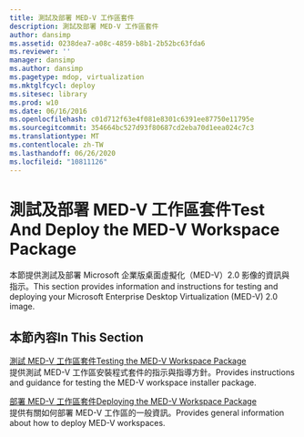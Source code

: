 ```yaml
---
title: 測試及部署 MED-V 工作區套件
description: 測試及部署 MED-V 工作區套件
author: dansimp
ms.assetid: 0238dea7-a08c-4859-b8b1-2b52bc63fda6
ms.reviewer: ''
manager: dansimp
ms.author: dansimp
ms.pagetype: mdop, virtualization
ms.mktglfcycl: deploy
ms.sitesec: library
ms.prod: w10
ms.date: 06/16/2016
ms.openlocfilehash: c01d712f63e4f081e8301c6391ee87750e11795e
ms.sourcegitcommit: 354664bc527d93f80687cd2eba70d1eea024c7c3
ms.translationtype: MT
ms.contentlocale: zh-TW
ms.lasthandoff: 06/26/2020
ms.locfileid: "10811126"
---
```

# <span data-ttu-id="48cca-103">測試及部署 MED-V 工作區套件</span><span class="sxs-lookup"><span data-stu-id="48cca-103">Test And Deploy the MED-V Workspace Package</span></span>


<span data-ttu-id="48cca-104">本節提供測試及部署 Microsoft 企業版桌面虛擬化（MED-V）2.0 影像的資訊與指示。</span><span class="sxs-lookup"><span data-stu-id="48cca-104">This section provides information and instructions for testing and deploying your Microsoft Enterprise Desktop Virtualization (MED-V) 2.0 image.</span></span>

## <span data-ttu-id="48cca-105">本節內容</span><span class="sxs-lookup"><span data-stu-id="48cca-105">In This Section</span></span>


<a href="" id="testing-the-med-v-workspace-package"></a>[<span data-ttu-id="48cca-106">測試 MED-V 工作區套件</span><span class="sxs-lookup"><span data-stu-id="48cca-106">Testing the MED-V Workspace Package</span></span>](testing-the-med-v-workspace-package.md)  
<span data-ttu-id="48cca-107">提供測試 MED-V 工作區安裝程式套件的指示與指導方針。</span><span class="sxs-lookup"><span data-stu-id="48cca-107">Provides instructions and guidance for testing the MED-V workspace installer package.</span></span>

<a href="" id="deploying-the-med-v-workspace-package"></a>[<span data-ttu-id="48cca-108">部署 MED-V 工作區套件</span><span class="sxs-lookup"><span data-stu-id="48cca-108">Deploying the MED-V Workspace Package</span></span>](deploying-the-med-v-workspace-package.md)  
<span data-ttu-id="48cca-109">提供有關如何部署 MED-V 工作區的一般資訊。</span><span class="sxs-lookup"><span data-stu-id="48cca-109">Provides general information about how to deploy MED-V workspaces.</span></span>

 

 





